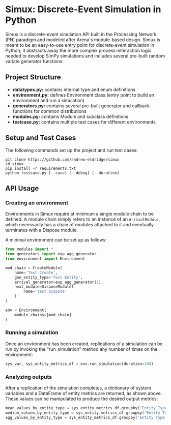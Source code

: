 # Simux: Discrete-Event Simulation in Python
Simux is a discrete-event simulation API built in the Processing Network (PN) 
paradigm and modeled after Arena's module-based design. Simux is meant to be an 
easy-to-use entry point for discrete-event simulation in Python; it abstracts away 
the more complex process-interaction logic needed to develop SimPy simulations and includes 
several pre-built random variate generator functions.

## Project Structure
- **datatypes.py:** contains internal type and enum definitions
- **environment.py:** defines Environment class (entry point to build an environment and run a simulation)
- **generators.py:** contains several pre-built generator and callback functions for common distributions
- **modules.py:** contains Module and subclass definitions
- **testcase.py:** contains multiple test cases for different environments

## Setup and Test Cases
The following commands set up the project and run test cases:
```
git clone https://github.com/andrew-eldridge/simux
cd simux
pip install -r requirements.txt
python testcase.py [--case] [--debug] [--duration]
```

## API Usage
### Creating an environment
Environments in Simux require at minimum a single module chain to be defined. 
A module chain simply refers to an instance of an `ArrivalModule`, which necessarily 
has a chain of modules attached to it and eventually terminates with a Dispose module.

A minimal environment can be set up as follows:

```python
from modules import *
from generators import exp_agg_generator
from environment import Environment

mod_chain = CreateModule(
    name='Test Create',
    gen_entity_type='Test Entity',
    arrival_generator=exp_agg_generator(1),
    next_module=DisposeModule(
        name='Test Dispose'
    )
)

env = Environment(
    module_chains=[mod_chain]
)
```

### Running a simulation
Once an environment has been created, replications of a simulation can be run by invoking the 
"run_simulation" method any number of times on the environment:

```python
sys_var, sys_entity_metrics_df = env.run_simulation(duration=100)
```

### Analyzing outputs
After a replication of the simulation completes, a dictionary of system variables and a DataFrame of entity 
metrics are returned, as shown above. These values can be manipulated to produce the desired output metrics:

```python
mean_values_by_entity_type = sys_entity_metrics_df.groupby('Entity Type').mean().drop(columns=['Created At', 'Disposed At'])
median_values_by_entity_type = sys_entity_metrics_df.groupby('Entity Type').median().drop(columns=['Created At', 'Disposed At'])
agg_values_by_entity_type = sys_entity_metrics_df.groupby('Entity Type').sum().drop(columns=['Created At', 'Disposed At'])
```
